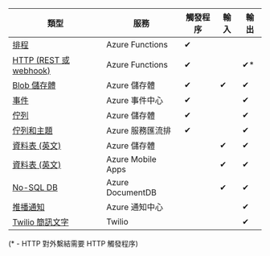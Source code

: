 | 類型 | 服務 | 觸發程序 | 輸入 | 輸出 |  
| --- | --- | --- | --- | --- |  
| [排程](../articles/azure-functions/functions-bindings-timer.md)  |Azure Functions |✔ | | |  
| [HTTP (REST 或 webhook)](../articles/azure-functions/functions-bindings-http-webhook.md) |Azure Functions |✔ | |✔\* |  
| [Blob 儲存體](../articles/azure-functions/functions-bindings-storage-blob.md) |Azure 儲存體 |✔ |✔ |✔ |  
| [事件](../articles/azure-functions/functions-bindings-event-hubs.md) |Azure 事件中心 |✔ | |✔ |  
| [佇列](../articles/azure-functions/functions-bindings-storage-queue.md) |Azure 儲存體 |✔ | |✔ |  
| [佇列和主題](../articles/azure-functions/functions-bindings-service-bus.md) |Azure 服務匯流排 |✔ | |✔ |  
| [資料表 (英文)](../articles/azure-functions/functions-bindings-storage-table.md) |Azure 儲存體 | |✔ |✔ |  
| [資料表 (英文)](../articles/azure-functions/functions-bindings-mobile-apps.md) |Azure Mobile Apps | |✔ |✔ |  
| [No-SQL DB](../articles/azure-functions/functions-bindings-documentdb.md) | Azure DocumentDB | |✔ |✔ |  
| [推播通知](../articles/azure-functions/functions-bindings-notification-hubs.md) |Azure 通知中心 | | |✔ |  
| [Twilio 簡訊文字](../articles/azure-functions/functions-bindings-twilio.md) |Twilio | | |✔ |

(\* - HTTP 對外繫結需要 HTTP 觸發程序)



<!--HONumber=Dec16_HO3-->


